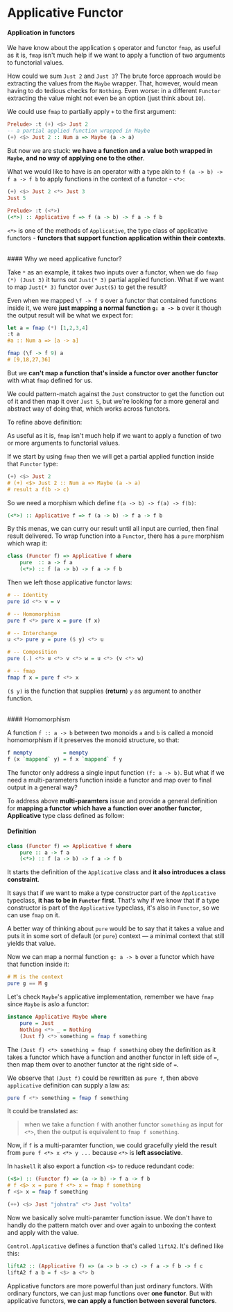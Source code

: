 # Applicative Functor


#### Application in functors

We have know about the application `$` operator and functor `fmap`, as useful as it is, `fmap` isn't much help if we want to apply a function of two arguments to functorial values. 

How could we sum `Just 2` and `Just 3`? The brute force approach would be extracting the values from the `Maybe` wrapper. That, however, would mean having to do tedious checks for `Nothing`. Even worse: in a different `Functor` extracting the value might not even be an option (just think about `IO`).

We could use `fmap` to partially apply `+` to the first argument:

```haskell
Prelude> :t (+) <$> Just 2
-- a partial applied function wrapped in Maybe
(+) <$> Just 2 :: Num a => Maybe (a -> a)
```

But now we are stuck: **we have a function and a value both wrapped in `Maybe`, and no way of applying one to the other**.

What we would like to have is an operator with a type akin to `f (a -> b) -> f a -> f b` to apply functions in the context of a functor - `<*>`:

```haskell
(+) <$> Just 2 <*> Just 3
Just 5

Prelude> :t (<*>)
(<*>) :: Applicative f => f (a -> b) -> f a -> f b
```

`<*>` is one of the methods of `Applicative`, the type class of applicative functors - **functors that support function application within their contexts**. 

<br>
#### Why we need applicative functor?

Take `*` as an example, it takes two inputs over a functor, when we do `fmap (*) (Just 3)` it turns out `Just(* 3)` partial applied function. What if we want to map `Just(* 3)` functor over `Just(5)` to get the result? 

Even when we mapped `\f -> f 9` over a functor that contained functions inside it, we were **just mapping a normal function `g: a -> b`** over it though the output result will be what we expect for:

```haskell
let a = fmap (*) [1,2,3,4]  
:t a 
#a :: Num a => [a -> a]

fmap (\f -> f 9) a
# [9,18,27,36]  
```

But we **can't map a function that's inside a functor over another functor** with what `fmap` defined for us.

We could pattern-match against the `Just` constructor to get the function out of it and then map it over `Just 5`, but we're looking for a more general and abstract way of doing that, which works across functors.

To refine above definition:

As useful as it is, `fmap` isn't much help if we want to apply a function of two or more arguments to functorial values.

If we start by using `fmap` then we will get a partial applied function inside that `Functor` type:

```haskell
(+) <$> Just 2
# (+) <$> Just 2 :: Num a => Maybe (a -> a)
# result a f(b -> c) 
```

So we need a morphism which define `f(a -> b) -> f(a) -> f(b)`:

```haskell
(<*>) :: Applicative f => f (a -> b) -> f a -> f b
```

By this menas, we can curry our result until all input are curried, then final result delivered. To wrap function into a `Functor`, there has a `pure` morphism which wrap it:

```haskell
class (Functor f) => Applicative f where
    pure  :: a -> f a
    (<*>) :: f (a -> b) -> f a -> f b
```

Then we left those applicative functor laws:

```haskell
# -- Identity
pure id <*> v = v

# -- Homomorphism
pure f <*> pure x = pure (f x)               

# -- Interchange
u <*> pure y = pure ($ y) <*> u

# -- Composition
pure (.) <*> u <*> v <*> w = u <*> (v <*> w) 

# -- fmap
fmap f x = pure f <*> x                      
```

`($ y)` is the function that supplies (**return**) `y` as argument to another function.

<br>
#### Homomorphism 

A function `f :: a -> b` between two monoids `a` and `b` is called a monoid homomorphism if it preserves the monoid structure, so that: 

```haskell
f mempty          = mempty
f (x `mappend` y) = f x `mappend` f y
```

The functor only address a single input function `(f: a -> b)`. But what if we need a multi-parameters function inside a functor and map over to final output in a general way?

To address above **multi-paramters** issue and provide a general definition for **mapping a functor which have a function over another functor**, **Applicative** type class defined as follow:

#### Definition

```haskell
class (Functor f) => Applicative f where  
    pure :: a -> f a  
    (<*>) :: f (a -> b) -> f a -> f b  
```

It starts the definition of the `Applicative` class and **it also introduces a class constraint**. 

It says that if we want to make a type constructor part of the `Applicative` typeclass, **it has to be in `Functor` first**. That's why if we know that if a type constructor is part of the `Applicative` typeclass, it's also in `Functor`, so we can use `fmap` on it.

A better way of thinking about `pure` would be to say that it takes a value and puts it in some sort of default (or `pure`) context — a minimal context that still yields that value. 

Now we can map a normal function `g: a -> b` over a functor which have that function inside it:

```haskell
# M is the context
pure g == M g
```

Let's check `Maybe`'s applicative implementation, remember we have `fmap` since `Maybe` is aslo a functor:

```haskell
instance Applicative Maybe where  
    pure = Just  
    Nothing <*> _ = Nothing  
    (Just f) <*> something = fmap f something  
```

The `(Just f) <*> something = fmap f something` obey the definition as it takes a functor which have a function and another functor in left side of `=`, then map them over to another functor at the right side of `=`.

We observe that `(Just f)` could be rewritten as `pure f`, then above `applicative` definition can supply a law as:

```haskell
pure f <*> something = fmap f something
```

It could be translated as: 

> when we take a function `f` with another functor `something` as input for `<*>`, then the output is equivalent to `fmap f something`.

Now, if `f` is a multi-paramter function, we could gracefully yield the result from `pure f <*> x <*> y ...` because `<*>` is **left associative**.

In `haskell` it also export a function `<$>` to reduce redundant code:

```haskell
(<$>) :: (Functor f) => (a -> b) -> f a -> f b
# f <$> x = pure f <*> x = fmap f something
f <$> x = fmap f something

(++) <$> Just "johntra" <*> Just "volta"
```

Now we basically solve multi-paramter function issue. We don't have to handly do the pattern match over and over again to unboxing the context and apply with the value.

`Control.Applicative` defines a function that's called `liftA2`. It's defined like this:

```haskell
liftA2 :: (Applicative f) => (a -> b -> c) -> f a -> f b -> f c  
liftA2 f a b = f <$> a <*> b 
```

Applicative functors are more powerful than just ordinary functors. With ordinary functors, we can just map functions over **one functor**. But with applicative functors, **we can apply a function between several functors**.
